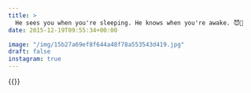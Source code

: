 ```yaml
---
title: >
  He sees you when you're sleeping. He knows when you're awake. 😈💉
date: 2015-12-19T09:55:34+00:00

image: "/img/15b27a69ef8f644a48f78a553543d419.jpg"
draft: false
instagram: true
---
```


{{<photo src="/img/15b27a69ef8f644a48f78a553543d419.jpg">}}
